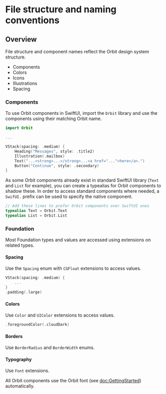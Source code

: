 # File structure and naming conventions

## Overview

File structure and component names reflect the Orbit design system structure.

- Components
- Colors
- Icons
- Illustrations
- Spacing

### Components

To use Orbit components in SwiftUI, import the `Orbit` library and use the components using their matching Orbit name.

```swift
import Orbit

...

VStack(spacing: .medium) {
    Heading("Messages", style: .title2)
    Illustration(.mailbox)
    Text("...<strong>...</strong>...<a href="...">here</a>.")
    Button("Continue", style: .secondary)
}
```

As some Orbit components already exist in standard SwiftUI library (`Text` and `List` for example), you can create a typealias for Orbit components to shadow these. In order to access standard components where needed, a `SwifUI.` prefix can be used to specify the native component.

```swift
// Add these lines to prefer Orbit components over SwiftUI ones
typealias Text = Orbit.Text
typealias List = Orbit.List
```

### Foundation

Most Foundation types and values are accessed using extensions on related types.

#### Spacing

Use the ``Spacing`` enum with `CGFloat` extensions to access values.

```swift
VStack(spacing: .medium) {
    ...
}
.padding(.large)
```

#### Colors

Use `Color` and `UIColor` extensions to access values.

```swift
.foregroundColor(.cloudDark)
```

#### Borders

Use ``BorderRadius`` and ``BorderWidth`` enums.

#### Typography

Use `Font` extensions. 

All Orbit components use the Orbit font (see <doc:GettingStarted>) automatically.
